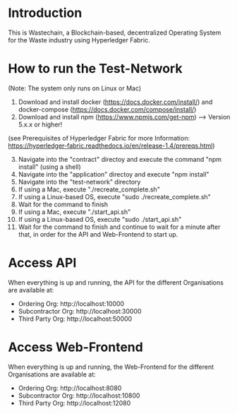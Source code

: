 # Introduction 
This is Wastechain, a Blockchain-based, decentralized Operating System for the Waste industry using Hyperledger Fabric. 

# How to run the Test-Network
(Note: The system only runs on Linux or Mac)

1. Download and install docker (https://docs.docker.com/install/) and docker-compose (https://docs.docker.com/compose/install/)
2. Download and install npm (https://www.npmjs.com/get-npm) --> Version 5.x.x or higher!

(see Prerequisites of Hyperledger Fabric for more Information: https://hyperledger-fabric.readthedocs.io/en/release-1.4/prereqs.html)

3. Navigate into the "contract" directoy and execute the command "npm install" (using a shell)
4. Navigate into the "application" directoy and execute "npm install"
5. Navigate into the "test-network" directory
6. If using a Mac, execute "./recreate_complete.sh"
7. If using a Linux-based OS, execute "sudo ./recreate_complete.sh"
8. Wait for the command to finish
6. If using a Mac, execute "./start_api.sh"
7. If using a Linux-based OS, execute "sudo ./start_api.sh"
8. Wait for the command to finish and continue to wait for a minute after that, in order for the API and Web-Frontend to start up.

# Access API
When everything is up and running, the API for the different Organisations are available at:
- Ordering Org: http://localhost:10000
- Subcontractor Org: http://localhost:30000
- Third Party Org: http://localhost:50000

# Access Web-Frontend
When everything is up and running, the Web-Frontend for the different Organisations are available at:
- Ordering Org: http://localhost:8080
- Subcontractor Org: http://localhost:10800
- Third Party Org: http://localhost:12080

